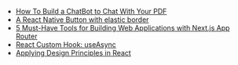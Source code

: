 <!-- daily.dev BOOKMARKS:START -->
- [How To Build a ChatBot to Chat With Your PDF](https://app.daily.dev/posts/Vt8UVZ7J8?utm_source=rss&utm_medium=bookmarks&utm_campaign=HXokpWzAezAZPdGcYtCZz)
- [A React Native Button with elastic border](https://app.daily.dev/posts/G5ZK4VxLJ?utm_source=rss&utm_medium=bookmarks&utm_campaign=HXokpWzAezAZPdGcYtCZz)
- [5 Must-Have Tools for Building Web Applications with Next.js App Router](https://app.daily.dev/posts/zrD2ZOiYS?utm_source=rss&utm_medium=bookmarks&utm_campaign=HXokpWzAezAZPdGcYtCZz)
- [React Custom Hook: useAsync](https://app.daily.dev/posts/XM3Z5eMfO?utm_source=rss&utm_medium=bookmarks&utm_campaign=HXokpWzAezAZPdGcYtCZz)
- [Applying Design Principles in React](https://app.daily.dev/posts/0c5pwRwKl?utm_source=rss&utm_medium=bookmarks&utm_campaign=HXokpWzAezAZPdGcYtCZz)
<!-- daily.dev BOOKMARKS:END -->
